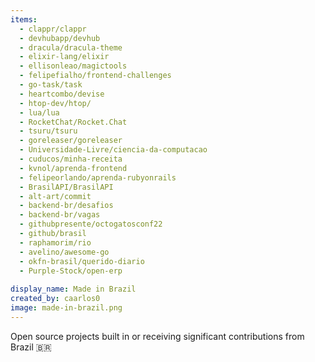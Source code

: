```yaml
---
items:
  - clappr/clappr
  - devhubapp/devhub
  - dracula/dracula-theme
  - elixir-lang/elixir
  - ellisonleao/magictools
  - felipefialho/frontend-challenges
  - go-task/task
  - heartcombo/devise
  - htop-dev/htop/
  - lua/lua
  - RocketChat/Rocket.Chat
  - tsuru/tsuru
  - goreleaser/goreleaser
  - Universidade-Livre/ciencia-da-computacao
  - cuducos/minha-receita
  - kvnol/aprenda-frontend
  - felipeorlando/aprenda-rubyonrails
  - BrasilAPI/BrasilAPI
  - alt-art/commit
  - backend-br/desafios
  - backend-br/vagas
  - githubpresente/octogatosconf22
  - github/brasil
  - raphamorim/rio
  - avelino/awesome-go
  - okfn-brasil/querido-diario
  - Purple-Stock/open-erp
  
display_name: Made in Brazil
created_by: caarlos0
image: made-in-brazil.png
---
```

Open source projects built in or receiving significant contributions from Brazil :brazil:
